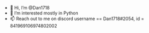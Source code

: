 - 👋 Hi, I’m @Dan1718
- 👀 I’m interested mostly in Python
- 📫 Reach out to me on discord username == Dan1718#2054, id = 841969106974802002
<!---
Dan1718/Dan1718 is a ✨ special ✨ repository because its `README.md` (this file) appears on your GitHub profile.
You can click the Preview link to take a look at your changes.
--->
